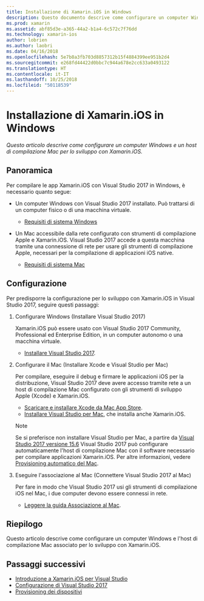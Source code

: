 ```yaml
---
title: Installazione di Xamarin.iOS in Windows
description: Questo documento descrive come configurare un computer Windows, configurare un host di compilazione Mac e associare Windows al Mac per lo sviluppo di Xamarin.iOS.
ms.prod: xamarin
ms.assetid: abf85d3e-a365-44a2-b1a4-6c572c7f76dd
ms.technology: xamarin-ios
author: lobrien
ms.author: laobri
ms.date: 04/16/2018
ms.openlocfilehash: 5e7b8a3fb703d8857312b15f4884399ee951b2d4
ms.sourcegitcommit: e268fd44422d0bbc7c944a678e2cc633a0493122
ms.translationtype: HT
ms.contentlocale: it-IT
ms.lasthandoff: 10/25/2018
ms.locfileid: "50118539"
---
```

# <a name="installing-xamarinios-on-windows"></a>Installazione di Xamarin.iOS in Windows

_Questo articolo descrive come configurare un computer Windows e un host di compilazione Mac per lo sviluppo con Xamarin.iOS._

## <a name="overview"></a>Panoramica

Per compilare le app Xamarin.iOS con Visual Studio 2017 in Windows, è necessario quanto segue:
 
-  Un computer Windows con Visual Studio 2017 installato. Può trattarsi di un computer fisico o di una macchina virtuale.
    - [Requisiti di sistema Windows](~/cross-platform/get-started/requirements.md#windows-requirements)
    
-  Un Mac accessibile dalla rete configurato con strumenti di compilazione Apple e Xamarin.iOS. Visual Studio 2017 accede a questa macchina tramite una connessione di rete per usare gli strumenti di compilazione Apple, necessari per la compilazione di applicazioni iOS native. 
    - [Requisiti di sistema Mac](~/cross-platform/get-started/requirements.md#macos-requirements)

## <a name="setup"></a>Configurazione

Per predisporre la configurazione per lo sviluppo con Xamarin.iOS in Visual Studio 2017, seguire questi passaggi:

1. Configurare Windows (Installare Visual Studio 2017)

    Xamarin.iOS può essere usato con Visual Studio 2017 Community, Professional ed Enterprise Edition, in un computer autonomo o una macchina virtuale.
    
    - [Installare Visual Studio 2017](~/cross-platform/get-started/installation/windows.md).

2. Configurare il Mac (Installare Xcode e Visual Studio per Mac)

    Per compilare, eseguire il debug e firmare le applicazioni iOS per la distribuzione, Visual Studio 2017 deve avere accesso tramite rete a un host di compilazione Mac configurato con gli strumenti di sviluppo Apple (Xcode) e Xamarin.iOS.

    - [Scaricare e installare Xcode da Mac App Store](https://itunes.apple.com/us/app/xcode/id497799835?mt=12). 
    - [Installare Visual Studio per Mac](https://docs.microsoft.com/visualstudio/mac/installation), che installa anche Xamarin.iOS.

    > [!NOTE] 
    > Se si preferisce non installare Visual Studio per Mac, a partire da [Visual Studio 2017 versione 15.6](https://docs.microsoft.com/visualstudio/releasenotes/vs2017-relnotes#automatic-macos-provisioning) Visual Studio 2017 può configurare automaticamente l'host di compilazione Mac con il software necessario per compilare applicazioni Xamarin.iOS. Per altre informazioni, vedere [Provisioning automatico del Mac](~/ios/get-started/installation/windows/connecting-to-mac/index.md#automatic-mac-provisioning).

3. Eseguire l'associazione al Mac (Connettere Visual Studio 2017 al Mac)

    Per fare in modo che Visual Studio 2017 usi gli strumenti di compilazione iOS nel Mac, i due computer devono essere connessi in rete.

    - [Leggere la guida Associazione al Mac](~/ios/get-started/installation/windows/connecting-to-mac/index.md).

## <a name="summary"></a>Riepilogo

Questo articolo descrive come configurare un computer Windows e l'host di compilazione Mac associato per lo sviluppo con Xamarin.iOS.

## <a name="next-steps"></a>Passaggi successivi

- [Introduzione a Xamarin.iOS per Visual Studio](introduction-to-xamarin-ios-for-visual-studio.md)
- [Configurazione di Visual Studio 2017](config-options.md)
- [Provisioning dei dispositivi](~/ios/get-started/installation/device-provisioning/index.md)
